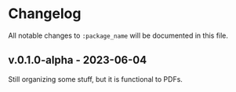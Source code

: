 # Changelog

All notable changes to `:package_name` will be documented in this file.

## v.0.1.0-alpha - 2023-06-04

Still organizing some stuff, but it is functional to PDFs.
